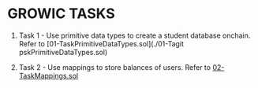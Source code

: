 <h1>GROWIC TASKS </h1>

1. Task 1 - Use primitive data types to create a student database onchain.
   Refer to [01-TaskPrimitiveDataTypes.sol](./01-Tagit pskPrimitiveDataTypes.sol)

2. Task 2 - Use mappings to store balances of users.
   Refer to [02-TaskMappings.sol](./02-TaskMappings.sol)
